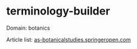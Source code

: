 # terminology-builder

Domain: botanics

Article list: [as-botanicalstudies.springeropen.com](https://as-botanicalstudies.springeropen.com/articles)

